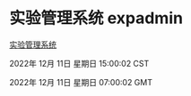 # 实验管理系统 expadmin
[实验管理系统](http://59.174.9.30:56808/expadmin-782313d2-e1b1-4ea7-932e-3a55e6a1a4d0/)

2022年 12月 11日 星期日 15:00:02 CST

2022年 12月 11日 星期日 07:00:02 GMT
